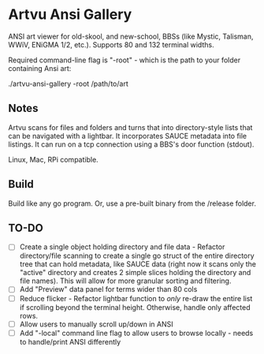 # Artvu Ansi Gallery
ANSI art viewer for old-skool, and new-school, BBSs (like Mystic, Talisman, WWiV, ENiGMA 1/2, etc.). Supports 80 and 132 terminal widths.

Required command-line flag is "-root" - which is the path to your folder containing Ansi art:

./artvu-ansi-gallery -root /path/to/art

## Notes ##
Artvu scans for files and folders and turns that into directory-style lists that can be navigated with a lightbar. It incorporates SAUCE metadata into file listings. It can run on a tcp connection using a BBS's door function (stdout).

Linux, Mac, RPi compatible.

## Build ##
Build like any go program. Or, use a pre-built binary from the /release folder.

## TO-DO ##
- [ ] Create a single object holding directory and file data - Refactor directory/file scanning to create a single go struct of the entire directory tree that can hold metadata, like SAUCE data (right now it scans only the "active" directory and creates 2 simple slices holding the directory and file names). This will allow for more granular sorting and filtering.
- [ ] Add "Preview" data panel for terms wider than 80 cols
- [ ] Reduce flicker - Refactor lightbar function to *only* re-draw the entire list if scrolling beyond the terminal height. Otherwise, handle only affected rows.
- [ ] Allow users to manually scroll up/down in ANSI
- [ ] Add "-local" command line flag to allow users to browse locally - needs to handle/print ANSI differently